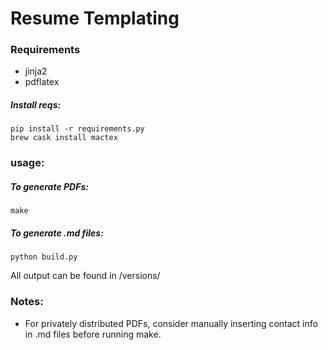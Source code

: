 # Resume Templating

### Requirements
 * jinja2
 * pdflatex

##### Install reqs:
`pip install -r requirements.py`  
`brew cask install mactex`


### usage:

##### To generate PDFs:
`make`

##### To generate .md files:
`python build.py`

All output can be found in /versions/

### Notes:
 * For privately distributed PDFs, consider manually inserting contact info in .md files before running make.
